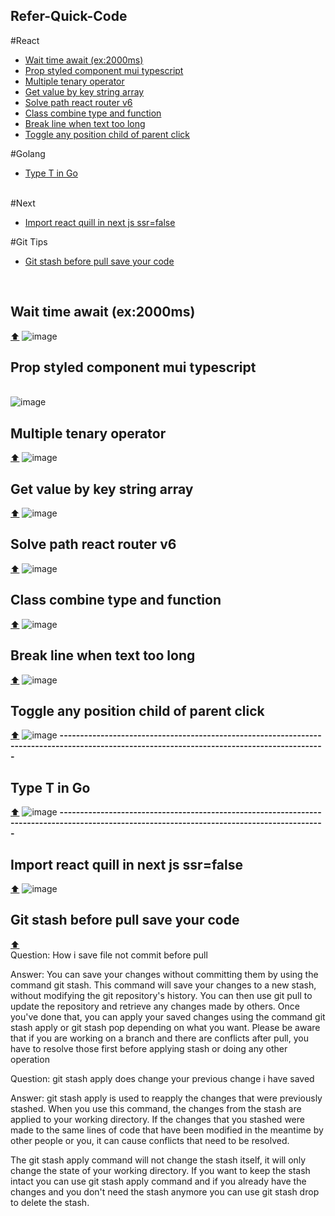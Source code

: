 ## <strong id="up">Refer-Quick-Code</strong>

#React
<br/>
<ul>
<li>
<a href="#wait-time">Wait time await (ex:2000ms)</a>
</li>
<li>
<a href="#prop-style">Prop styled component mui typescript</a>
</li>
 <li>
<a href="#mutiple-tenary">Multiple tenary operator</a>
</li>
<li>
<a href="#get-key-string-array">Get value by key string array</a>
</li>
<li>
<a href="#handlePath">Solve path react router v6</a>
</li>
<li>
<a href="#classCombine">Class combine type and function</a>
</li>
<li>
<a href="#breakline">Break line when text too long</a>
</li>
<li>
<a href="#toggle">Toggle any position child of parent click</a>
</li>
</ul>
#Golang
<br/>
<ul>
<li>
<a href="#typeTGo">Type T in Go</a>
</ul>
<br/>
#Next
<ul>
</li>
<li>
<a href="#quill-next">Import react quill in next js ssr=false</a>
</li>
</ul>
#Git Tips
<br/>
<ul>
<li>
<a href="#stash">Git stash before pull save your code</a>
</ul>
<br/>
<h2 id="wait-time">Wait time await (ex:2000ms)</h2><a href="#up">⬆️</a> 
<img src="https://user-images.githubusercontent.com/97892253/206338167-ed3094a5-64e5-4164-b576-fcadbafea27c.png" alt="image" width={200} height={200}/>
<h2 id="prop-style">Prop styled component mui typescript</h2>
 <br/>
<img src="https://user-images.githubusercontent.com/97892253/197729845-0f7b4a51-12af-4b4c-86ec-2ac2bf68c68b.png" alt="image" width={200} height={200}/>
<br/>
<h2 id="mutiple-tenary">Multiple tenary operator</h2><a href="#up">⬆️</a> 
<img src="https://user-images.githubusercontent.com/97892253/199876311-5402052d-c307-4ae3-8d62-09778317d83d.png" alt="image" width={200} height={200}/>
<br/>
<h2 id="get-key-string-array">Get value by key string array</h2><a href="#up">⬆️</a> 
<img src="https://user-images.githubusercontent.com/97892253/199945390-147ca8c7-9eea-45c8-8f64-595bd0a4a7a9.png" alt="image" width={200} height={200}/>
<br/>
<h2 id="handlePath">Solve path react router v6</h2><a href="#up">⬆️</a> 
<img src="https://user-images.githubusercontent.com/97892253/200101232-d2940bbe-1fff-441d-8b28-218d4b7ce9c8.png" alt="image" width={200} height={200}/>
<h2 id="classCombine">Class combine type and function</h2><a href="#up">⬆️</a> 
<img src="https://user-images.githubusercontent.com/97892253/202183617-6a8859ff-c760-4f08-9f13-ca50190c0b36.png" alt="image" width={200} height={200}/>
<br/>
<h2 id="breakline">Break line when text too long</h2><a href="#up">⬆️</a> 
<img src="https://user-images.githubusercontent.com/97892253/208369837-93058a9b-de11-4329-8e03-ec7d9104fc15.png" alt="image" width={200} height={200}/>
<h2 id="toggle">Toggle any position child of parent click</h2><a href="#up">⬆️</a> 
<img src="https://user-images.githubusercontent.com/97892253/210087118-20782374-6605-4457-85db-3e96c020e828.png" alt="image" width={200} height={200}/>
<strong>---------------------------------------------------------------------------------------------------------------------------------------------</strong>
<h2 id="typeTGo">Type T in Go</h2><a href="#up">⬆️</a> 
<img src="https://user-images.githubusercontent.com/97892253/203666154-b492dd4d-fd3d-4a3c-9516-0a4843468b92.png" alt="image" width={200} height={200}/>
<strong>---------------------------------------------------------------------------------------------------------------------------------------------</strong>
<h2 id="quill-next">Import react quill in next js ssr=false</h2><a href="#up">⬆️</a> 
<img src="https://user-images.githubusercontent.com/97892253/209491169-2f2d063a-a887-4559-ac9d-e7360590d770.png" alt="image" width={200} height={200}/>
<h2 id="breakline">Git stash before pull save your code</h2><a href="#up">⬆️</a> 
<div id="stash">
Question:
How i save file not commit before pull

Answer:
You can save your changes without committing them by using the command git stash. This command will save your changes to a new stash, without modifying the git repository's history.
You can then use git pull to update the repository and retrieve any changes made by others. Once you've done that, you can apply your saved changes using the command git stash apply or git stash pop depending on what you want.
Please be aware that if you are working on a branch and there are conflicts after pull, you have to resolve those first before applying stash or doing any other operation

Question:
git stash apply does change your previous change i have saved

Answer:
git stash apply is used to reapply the changes that were previously stashed. When you use this command, the changes from the stash are applied to your working directory. If the changes that you stashed were made to the same lines of code that have been modified in the meantime by other people or you, it can cause conflicts that need to be resolved.

The git stash apply command will not change the stash itself, it will only change the state of your working directory. If you want to keep the stash intact you can use git stash apply command and if you already have the changes and you don't need the stash anymore you can use git stash drop to delete the stash.
</div>

